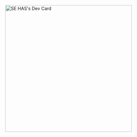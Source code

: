 <a href="https://app.daily.dev/has_se"><img src="https://api.daily.dev/devcards/b682b86b8858496c9a0bc1f1de3dc0a2.png?r=e91" width="400" alt="SE HAS's Dev Card"/></a>
